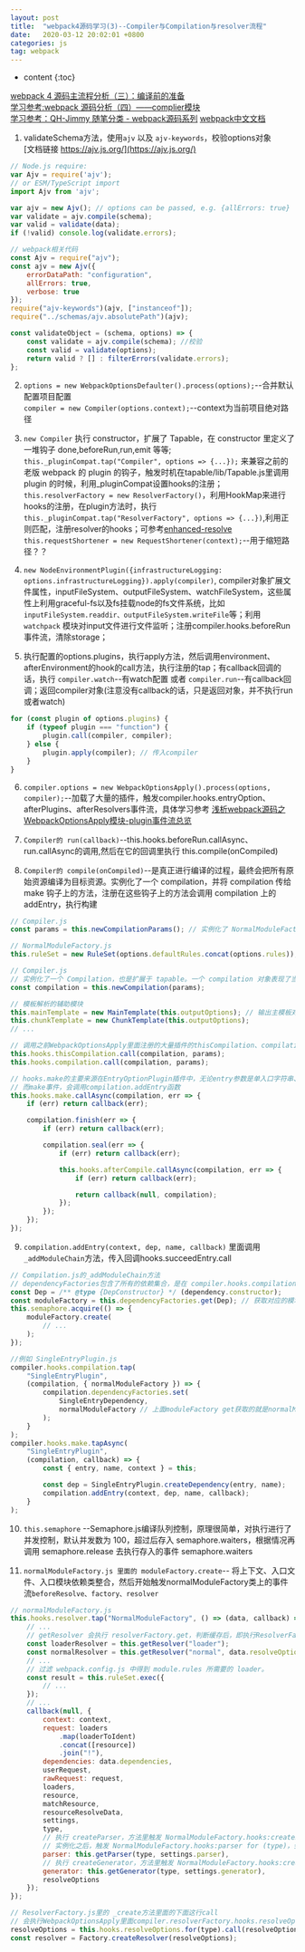 ```yaml
---
layout: post
title:  "webpack4源码学习(3)--Compiler与Compilation与resolver流程"
date:   2020-03-12 20:02:01 +0800
categories: js
tag: webpack
---
```


* content
{:toc}

[webpack 4 源码主流程分析（三）：编译前的准备](https://juejin.im/post/5e1c93d6e51d4531220265c9)  
[学习参考:webpack 源码分析（四）——complier模块](https://blog.csdn.net/hjb2722404/article/details/100075212)  
[学习参考：QH-Jimmy 随笔分类 - webpack源码系列](https://www.cnblogs.com/QH-Jimmy/category/1129698.html)
[webpack中文文档](https://www.webpackjs.com/guides/)

1. validateSchema方法，使用`ajv` 以及 `ajv-keywords`，校验options对象  
[文档链接 https://ajv.js.org/](https://ajv.js.org/)  
```js
// Node.js require:
var Ajv = require('ajv');
// or ESM/TypeScript import
import Ajv from 'ajv';

var ajv = new Ajv(); // options can be passed, e.g. {allErrors: true}
var validate = ajv.compile(schema);
var valid = validate(data);
if (!valid) console.log(validate.errors);

// webpack相关代码
const Ajv = require("ajv");
const ajv = new Ajv({
	errorDataPath: "configuration",
	allErrors: true,
	verbose: true
});
require("ajv-keywords")(ajv, ["instanceof"]);
require("../schemas/ajv.absolutePath")(ajv);

const validateObject = (schema, options) => {
    const validate = ajv.compile(schema); //校验
    const valid = validate(options);
    return valid ? [] : filterErrors(validate.errors);
};
```

2. `options = new WebpackOptionsDefaulter().process(options);`--合并默认配置项目配置  
`compiler = new Compiler(options.context);`--context为当前项目绝对路径

3. `new Compiler` 执行 constructor，扩展了 Tapable，在 constructor 里定义了一堆钩子 done,beforeRun,run,emit 等等;  
`this._pluginCompat.tap("Compiler", options => {...});` 来兼容之前的老版 webpack 的 plugin 的钩子，触发时机在tapable/lib/Tapable.js里调用plugin 的时候，利用_pluginCompat设置hooks的注册；  
`this.resolverFactory = new ResolverFactory()`，利用HookMap来进行hooks的注册，在plugin方法时，执行`this._pluginCompat.tap("ResolverFactory", options => {...})`,利用正则匹配，注册resolver的hooks；可参考[enhanced-resolve](https://github.com/webpack/enhanced-resolve)  
`this.requestShortener = new RequestShortener(context);`--用于缩短路径？？  

4. `new NodeEnvironmentPlugin({infrastructureLogging: options.infrastructureLogging}).apply(compiler)`, compiler对象扩展文件属性，inputFileSystem、outputFileSystem、watchFileSystem，这些属性上利用graceful-fs以及fs挂载node的fs文件系统，比如`inputFileSystem.readdir、outputFileSystem.writeFile`等；利用`watchpack` 模块对input文件进行文件监听；注册compiler.hooks.beforeRun事件流，清除storage；  

5. 执行配置的options.plugins，执行apply方法，然后调用environment、afterEnvironment的hook的call方法，执行注册的tap；有callback回调的话，执行 `compiler.watch`--有watch配置 或者 `compiler.run`--有callback回调；返回compiler对象(注意没有callback的话，只是返回对象，并不执行run或者watch)  
```js
for (const plugin of options.plugins) {
    if (typeof plugin === "function") {
        plugin.call(compiler, compiler);
    } else {
        plugin.apply(compiler); // 传入compiler
    }
}
```

6. `compiler.options = new WebpackOptionsApply().process(options, compiler);`--加载了大量的插件，触发compiler.hooks.entryOption、afterPlugins、afterResolvers事件流，具体学习参考 [浅析webpack源码之WebpackOptionsApply模块-plugin事件流总览](https://www.cnblogs.com/QH-Jimmy/p/8081069.html)  

7. `Compiler的 run(callback)`--this.hooks.beforeRun.callAsync、run.callAsync的调用,然后在它的回调里执行 this.compile(onCompiled)  

8. `Compiler的 compile(onCompiled)`--是真正进行编译的过程，最终会把所有原始资源编译为目标资源。实例化了一个 compilation，并将 compilation 传给 make 钩子上的方法，注册在这些钩子上的方法会调用 compilation 上的 addEntry，执行构建  
```js
// Compiler.js
const params = this.newCompilationParams(); // 实例化了 NormalModuleFactory 类和 ContextModuleFactory 类

// NormalModuleFactory.js
this.ruleSet = new RuleSet(options.defaultRules.concat(options.rules)); // 规范化配置的 module.rules

// Compiler.js
// 实例化了一个 Compilation，也是扩展于 tapable。一个 compilation 对象表现了当前的模块资源、编译生成资源、变化的文件、以及被跟踪依赖的状态信息，代表了一次资源的构建
const compilation = this.newCompilation(params);

// 模板解析的辅助模块
this.mainTemplate = new MainTemplate(this.outputOptions); // 输出主模板对象
this.chunkTemplate = new ChunkTemplate(this.outputOptions);
// ...

// 调用之前WebpackOptionsApply里面注册的大量插件的thisCompilation、compilation函数钩子，然后函数里面，也是注册事件，包括compilation、normalModuleFactory、contextModuleFactory等，还有里的子对象mainTemplate等
this.hooks.thisCompilation.call(compilation, params);
this.hooks.compilation.call(compilation, params);

// hooks.make的主要来源在EntryOptionPlugin插件中，无论entry参数是单入口字符串、单入口数组、多入口对象还是动态函数，都会在引入对应的入口插件后，注入一个make事件。
// 而make事件，会调用compilation.addEntry函数
this.hooks.make.callAsync(compilation, err => {
    if (err) return callback(err);

    compilation.finish(err => {
        if (err) return callback(err);

        compilation.seal(err => {
            if (err) return callback(err);

            this.hooks.afterCompile.callAsync(compilation, err => {
                if (err) return callback(err);

                return callback(null, compilation);
            });
        });
    });
});
```

9. `compilation.addEntry(context, dep, name, callback)` 里面调用 `_addModuleChain`方法，传入回调hooks.succeedEntry.call  
```js
// Compilation.js的_addModuleChain方法
// dependencyFactories包含了所有的依赖集合，是在 compiler.hooks.compilation调用的时候注入的
const Dep = /** @type {DepConstructor} */ (dependency.constructor);
const moduleFactory = this.dependencyFactories.get(Dep); // 获取对应的模块工厂类
this.semaphore.acquire(() => {
    moduleFactory.create(
        // ...
    );
});

//例如 SingleEntryPlugin.js
compiler.hooks.compilation.tap(
    "SingleEntryPlugin",
    (compilation, { normalModuleFactory }) => {
        compilation.dependencyFactories.set(
            SingleEntryDependency,
            normalModuleFactory // 上面moduleFactory get获取的就是normalModuleFactory模块
        );
    }
);
compiler.hooks.make.tapAsync(
    "SingleEntryPlugin",
    (compilation, callback) => {
        const { entry, name, context } = this;

        const dep = SingleEntryPlugin.createDependency(entry, name);
        compilation.addEntry(context, dep, name, callback);
    }
);
```

10. `this.semaphore` --Semaphore.js编译队列控制，原理很简单，对执行进行了并发控制，默认并发数为 100，超过后存入 semaphore.waiters，根据情况再调用 semaphore.release 去执行存入的事件 semaphore.waiters  

11. `normalModuleFactory.js 里面的 moduleFactory.create`-- 将上下文、入口文件、入口模块依赖类整合，然后开始触发normalModuleFactory类上的事件流`beforeResolve、factory、resolver`   
```js
// normalModuleFactory.js
this.hooks.resolver.tap("NormalModuleFactory", () => (data, callback) => {
    // ...
    // getResolver 会执行 resolverFactory.get，判断缓存后，即执行ResolverFactory.js 里的 _create, 然后执行下 
    const loaderResolver = this.getResolver("loader");
    const normalResolver = this.getResolver("normal", data.resolveOptions);
    // ...
    // 过滤 webpack.config.js 中得到 module.rules 所需要的 loader。
    const result = this.ruleSet.exec({
        // ...
    });
    // ...
    callback(null, {
        context: context,
        request: loaders
            .map(loaderToIdent)
            .concat([resource])
            .join("!"),
        dependencies: data.dependencies,
        userRequest,
        rawRequest: request,
        loaders,
        resource,
        matchResource,
        resourceResolveData,
        settings,
        type,
        // 执行 createParser，方法里触发 NormalModuleFactory.hooks:createParser for (type)，该事件注册在 JavascriptModulesPlugin 插件，根据 type 不同返回不同的 parser 实例
        // 实例化之后，触发 NormalModuleFactory.hooks:parser for (type)，会去注册一些在 parser 阶段（遍历解析 ast 的时候）被触发的 hooks。
        parser: this.getParser(type, settings.parser),
        // 执行 createGenerator，方法里触发 NormalModuleFactory.hooks:createGenerator for (type),该事件注册在 JavascriptModulesPlugin 插件，根据 type 不同返回不同的 generator 实例（目前代码里都是返的一致的 new JavascriptGenerator() ）。实例化之后，触发 NormalModuleFactory.hooks:generator for (type)。
        generator: this.getGenerator(type, settings.generator),
        resolveOptions
    });
});

// ResolverFactory.js里的 _create方法里面的下面这行call
// 会执行WebpackOptionsApply里面compiler.resolverFactory.hooks.resolveOptions注册的事件
resolveOptions = this.hooks.resolveOptions.for(type).call(resolveOptions);
const resolver = Factory.createResolver(resolveOptions);
```














